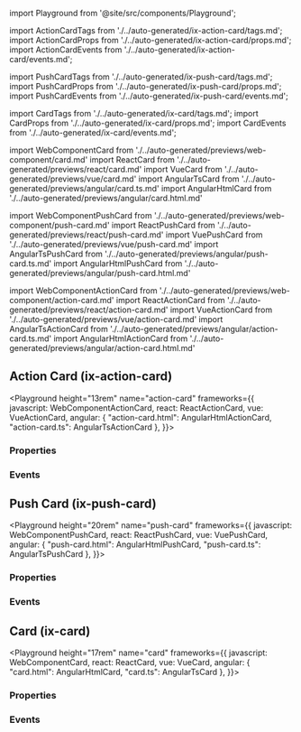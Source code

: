 import Playground from '@site/src/components/Playground';

import ActionCardTags from './../auto-generated/ix-action-card/tags.md';
import ActionCardProps from './../auto-generated/ix-action-card/props.md';
import ActionCardEvents from './../auto-generated/ix-action-card/events.md';

import PushCardTags from './../auto-generated/ix-push-card/tags.md';
import PushCardProps from './../auto-generated/ix-push-card/props.md';
import PushCardEvents from './../auto-generated/ix-push-card/events.md';

import CardTags from './../auto-generated/ix-card/tags.md';
import CardProps from './../auto-generated/ix-card/props.md';
import CardEvents from './../auto-generated/ix-card/events.md';

import WebComponentCard from './../auto-generated/previews/web-component/card.md'
import ReactCard from './../auto-generated/previews/react/card.md'
import VueCard from './../auto-generated/previews/vue/card.md'
import AngularTsCard from './../auto-generated/previews/angular/card.ts.md'
import AngularHtmlCard from './../auto-generated/previews/angular/card.html.md'

import WebComponentPushCard from './../auto-generated/previews/web-component/push-card.md'
import ReactPushCard from './../auto-generated/previews/react/push-card.md'
import VuePushCard from './../auto-generated/previews/vue/push-card.md'
import AngularTsPushCard from './../auto-generated/previews/angular/push-card.ts.md'
import AngularHtmlPushCard from './../auto-generated/previews/angular/push-card.html.md'

import WebComponentActionCard from './../auto-generated/previews/web-component/action-card.md'
import ReactActionCard from './../auto-generated/previews/react/action-card.md'
import VueActionCard from './../auto-generated/previews/vue/action-card.md'
import AngularTsActionCard from './../auto-generated/previews/angular/action-card.ts.md'
import AngularHtmlActionCard from './../auto-generated/previews/angular/action-card.html.md'

## Action Card (ix-action-card)

<ActionCardTags />

<Playground
height="13rem"
name="action-card"
frameworks={{
  javascript: WebComponentActionCard,
  react: ReactActionCard,
  vue: VueActionCard,
  angular: {
    "action-card.html": AngularHtmlActionCard,
    "action-card.ts": AngularTsActionCard
  },
}}>
</Playground>

### Properties

<ActionCardProps />

### Events

<ActionCardEvents />

## Push Card (ix-push-card)

<PushCardTags />

<Playground
height="20rem"
name="push-card"
frameworks={{
  javascript: WebComponentPushCard,
  react: ReactPushCard,
  vue: VuePushCard,
  angular: {
    "push-card.html": AngularHtmlPushCard,
    "push-card.ts": AngularTsPushCard
  },
}}>
</Playground>

### Properties

<PushCardProps />

### Events

<PushCardEvents />

## Card (ix-card)

<CardTags />

<Playground
height="17rem"
name="card"
frameworks={{
  javascript: WebComponentCard,
  react: ReactCard,
  vue: VueCard,
  angular: {
    "card.html": AngularHtmlCard,
    "card.ts": AngularTsCard
  },
}}>
</Playground>

### Properties

<CardProps />

### Events

<CardEvents />
